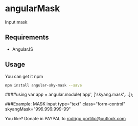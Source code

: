# angularMask

Input mask

## Requirements

- AngularJS

## Usage

You can get it npm
```sh
npm install angular-sky-mask --save
```

####using 
var app = angular.module('app', ['skyang.mask',...]); 

###Example:
MASK
input type="text" class="form-control" skyangMask="999.999.999-99"

You like? Donate in PAYPAL to rodrigo.portilio@outlook.com
